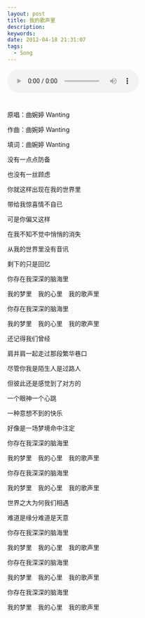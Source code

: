 ```yaml
---
layout: post
title: 我的歌声里
description:
keywords:
date: 2012-04-18 21:31:07
tags:
  - Song
---
```


<div class="audiocontainer">
	<div class="mc" style="margin-bottom: 2em;">
	<audio src="http://files.qingpei.me/a/%E6%88%91%E7%9A%84%E6%AD%8C%E5%A3%B0%E9%87%8C_remix_edwardtoday.mp3" type="audio/mp3" controls="controls">
	<itext id="lyrics_a" lang="zh" type="text/lrc" display="yes" src="/song/lrc/%E6%88%91%E7%9A%84%E6%AD%8C%E5%A3%B0%E9%87%8C_remix_edwardtoday.lrc" category="LRC"></itext>
	</audio>
	<h1 id="lyricsline"></h1>
	</div>
</div>

原唱：曲婉婷 Wanting

作曲：曲婉婷 Wanting

填词：曲婉婷 Wanting

没有一点点防备

也没有一丝顾虑

你就这样出现在我的世界里

带给我惊喜情不自已

可是你偏又这样

在我不知不觉中悄悄的消失

从我的世界里没有音讯

剩下的只是回忆

你存在我深深的脑海里

我的梦里　我的心里　我的歌声里

你存在我深深的脑海里

我的梦里　我的心里　我的歌声里

还记得我们曾经

肩并肩一起走过那段繁华巷口

尽管你我是陌生人是过路人

但彼此还是感觉到了对方的

一个眼神一个心跳

一种意想不到的快乐

好像是一场梦境命中注定

你存在我深深的脑海里

我的梦里　我的心里　我的歌声里

你存在我深深的脑海里

我的梦里　我的心里　我的歌声里

世界之大为何我们相遇

难道是缘分难道是天意

你存在我深深的脑海里

我的梦里　我的心里　我的歌声里

你存在我深深的脑海里

我的梦里　我的心里　我的歌声里

你存在我深深的脑海里

我的梦里　我的心里　我的歌声里
